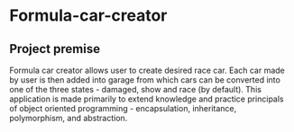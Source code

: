 # Formula-car-creator
## Project premise
Formula car creator allows user to create desired race car.
Each car made by user is then added into garage from which cars can be converted into one of the three states - damaged, show and race (by default).
This application is made primarily to extend knowledge and practice principals of object oriented programming - encapsulation, inheritance, polymorphism, and abstraction.
